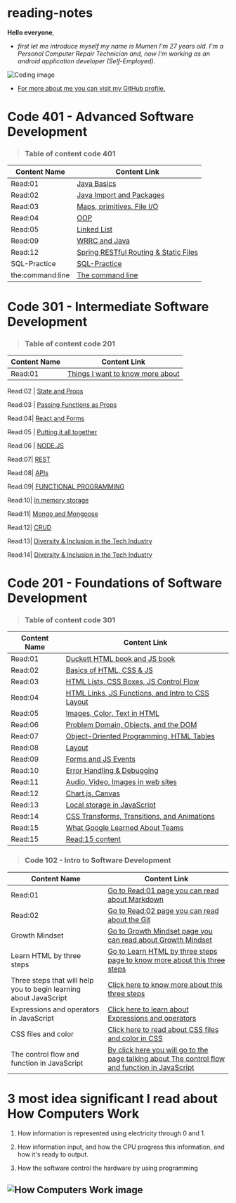 # reading-notes

**Hello everyone**,

- *first let me introduce myself my name is Mumen I'm 27 years old. I'm a Personal Computer Repair Technician and, now I'm working as an android application developer (Self-Employed).*

![Coding image](https://image.freepik.com/free-photo/programming-code-abstract-technology-background-software-developer-computer-script_34663-31.jpg)

- [For more about me you can visit my GitHub profile.](https://github.com/mumenAlmadaineh)

# Code 401 - Advanced Software Development

>### Table of content code 401

Content Name  | Content Link
--------------| -------------
Read:01 | [Java Basics](https://mumenalmadaineh.github.io/reading-notes/read1:401)
Read:02 | [Java Import and Packages](https://mumenalmadaineh.github.io/reading-notes/read2:401)
Read:03 | [Maps, primitives, File I/O](https://mumenalmadaineh.github.io/reading-notes/read3:401)
Read:04 | [OOP](https://mumenalmadaineh.github.io/reading-notes/read4:401)
Read:05 | [Linked List](https://mumenalmadaineh.github.io/reading-notes/read5:401)
Read:09 | [WRRC and Java](https://mumenalmadaineh.github.io/reading-notes/read9:401)
Read:12 | [Spring RESTful Routing & Static Files](https://mumenalmadaineh.github.io/reading-notes/read12:401)
SQL-Practice | [SQL-Practice](https://mumenalmadaineh.github.io/reading-notes/sql:practice)
the:command:line | [The command line](https://mumenalmadaineh.github.io/reading-notes/the:command:line)


# Code 301 - Intermediate Software Development

>### Table of content code 201

Content Name  | Content Link
--------------| -------------
Read:01 | [Things I want to know more about](https://mumenalmadaineh.github.io/reading-notes/read1:301)

Read:02 | [State and Props](https://mumenalmadaineh.github.io/reading-notes/read2:301)

Read:03 | [Passing Functions as Props](https://mumenalmadaineh.github.io/reading-notes/read3:301)

 Read:04| [React and Forms](https://mumenalmadaineh.github.io/reading-notes/read4:301)
 
 Read:05 | [Putting it all together](https://mumenalmadaineh.github.io/reading-notes/read5:301)
 
 Read:06 | [NODE.JS](https://mumenalmadaineh.github.io/reading-notes/read6:301)
 
 Read:07| [REST](https://mumenalmadaineh.github.io/reading-notes/read7:301)
 
 Read:08| [APIs](https://mumenalmadaineh.github.io/reading-notes/read8:301)

Read:09| [FUNCTIONAL PROGRAMMING](https://mumenalmadaineh.github.io/reading-notes/read9:301)

Read:10| [In memory storage](https://mumenalmadaineh.github.io/reading-notes/read10:301)

Read:11| [Mongo and Mongoose](https://mumenalmadaineh.github.io/reading-notes/read11:301)

Read:12| [CRUD](https://mumenalmadaineh.github.io/reading-notes/read12:301)

Read:13| [Diversity & Inclusion in the Tech Industry](https://mumenalmadaineh.github.io/reading-notes/read13:301)

Read:14| [Diversity & Inclusion in the Tech Industry](https://mumenalmadaineh.github.io/reading-notes/read14:301)



# Code 201 - Foundations of Software Development

>### Table of content code 301

Content Name  | Content Link
--------------| -------------
Read:01 | [Duckett HTML book and JS book](https://mumenalmadaineh.github.io/reading-notes/class-01)
Read:02 | [Basics of HTML, CSS & JS](https://mumenalmadaineh.github.io/reading-notes/class-02)
Read:03 | [HTML Lists, CSS Boxes, JS Control Flow](https://mumenalmadaineh.github.io/reading-notes/class-03)
Read:04 | [HTML Links, JS Functions, and Intro to CSS Layout](https://mumenalmadaineh.github.io/reading-notes/class-04)
Read:05 | [Images, Color, Text in HTML](https://mumenalmadaineh.github.io/reading-notes/class-05)
Read:06 | [Problem Domain, Objects, and the DOM](https://mumenalmadaineh.github.io/reading-notes/class-06)
Read:07 | [Object-Oriented Programming, HTML Tables](https://mumenalmadaineh.github.io/reading-notes/class-07)
Read:08 | [Layout](https://mumenalmadaineh.github.io/reading-notes/class-08)
Read:09 | [Forms and JS Events](https://mumenalmadaineh.github.io/reading-notes/class-09)
Read:10 | [Error Handling & Debugging](https://mumenalmadaineh.github.io/reading-notes/class-10)
Read:11 | [Audio, Video, Images in web sites](https://mumenalmadaineh.github.io/reading-notes/class-11)
Read:12 | [Chart.js, Canvas](https://mumenalmadaineh.github.io/reading-notes/class-12)
Read:13 | [Local storage in JavaScript](https://mumenalmadaineh.github.io/reading-notes/class-13)
Read:14 | [CSS Transforms, Transitions, and Animations](https://mumenalmadaineh.github.io/reading-notes/class-14a)
Read:15 | [What Google Learned About Teams](https://mumenalmadaineh.github.io/reading-notes/class-14b)
Read:15 | [Read:15 content](https://mumenalmadaineh.github.io/reading-notes/read:14:201)

>### Code 102 - Intro to Software Development

Content Name  | Content Link
--------------| -------------
Read:01 | [Go to Read:01 page you can read about Markdown](https://mumenalmadaineh.github.io/reading-notes/Read:01)
Read:02 | [Go to Read:02 page you can read about the Git](https://mumenalmadaineh.github.io/reading-notes/read02)
Growth Mindset | [Go to Growth Mindset page you can read about Growth Mindset](https://mumenalmadaineh.github.io/reading-notes/growthMindset)
Learn HTML by three steps | [Go to Learn HTML by three steps page to know more about this three steps](https://mumenalmadaineh.github.io/reading-notes/read03)
Three steps that will help you to begin learning about JavaScript | [Click here to know more about this three steps](https://mumenalmadaineh.github.io/reading-notes/read04)
Expressions and operators in JavaScript | [Click here to learn about Expressions and operators](https://mumenalmadaineh.github.io/reading-notes/read05)
CSS files and color | [Click here to read about CSS files and color in CSS](https://mumenalmadaineh.github.io/reading-notes/read06)
The control flow and function in JavaScript | [By click here you will go to the page talking about The control flow and function in JavaScript](https://mumenalmadaineh.github.io/reading-notes/read07)

# 3 most idea significant I read about How Computers Work

1. How information is represented using electricity through 0 and 1.

2. How information input, and how the CPU progress this information, and how it's ready to output.

3. How the software control the hardware by using  programming

## ![How Computers Work image](https://www.bina2.com/wp-content/uploads/2021/03/1-2.png)
